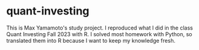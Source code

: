 # quant-investing

This is Max Yamamoto's study project. I reproduced what I did in the class Quant Investing Fall 2023 with R. I solved most homework with Python, so translated them into R because I want to keep my knowledge fresh.  
